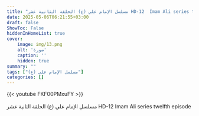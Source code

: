 ```yaml
---
title: "مسلسل الإمام علي (ع) الحلقة الثانية عشر HD-12  Imam Ali series twelfth episode"
date: 2025-05-06T06:21:55+03:00
draft: false
ShowToc: False
hiddenInHomeList: true
cover:
    image: img/13.png
    alt: 'صورة'
    caption: ''
    hidden: true
summary: ""
tags: ["مسلسل الإمام علي (ع)"]
categories: []
---
```


{{< youtube FKF00PMxuFY >}}  
<br>
مسلسل الإمام علي (ع) الحلقة الثانية عشر HD-12  Imam Ali series twelfth episode
